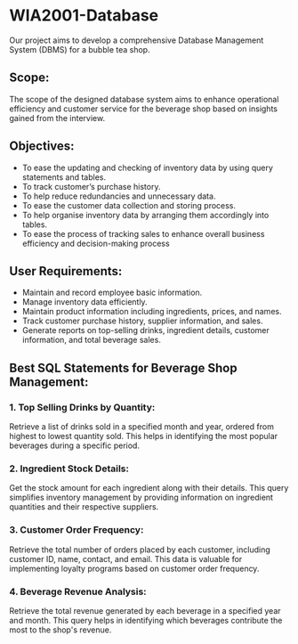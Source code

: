 # WIA2001-Database
Our project aims to develop a comprehensive Database Management System (DBMS) for a bubble tea shop.

## Scope:
The scope of the designed database system aims to enhance operational efficiency and customer service for the beverage shop based on insights gained from the interview.

## Objectives:
- To ease the updating and checking of inventory data by using query statements and tables.
- To track customer’s purchase history.
- To help reduce redundancies and unnecessary data.
- To ease the customer data collection and storing process.
- To help organise inventory data by arranging them accordingly into tables.
- To ease the process of tracking sales to enhance overall business efficiency and decision-making process


## User Requirements:
- Maintain and record employee basic information.
- Manage inventory data efficiently.
- Maintain product information including ingredients, prices, and names.
- Track customer purchase history, supplier information, and sales.
- Generate reports on top-selling drinks, ingredient details, customer information, and total beverage sales.


## Best SQL Statements for Beverage Shop Management:

### 1. Top Selling Drinks by Quantity:
Retrieve a list of drinks sold in a specified month and year, ordered from highest to lowest quantity sold. This helps in identifying the most popular beverages during a specific period.

### 2. Ingredient Stock Details:
Get the stock amount for each ingredient along with their details. This query simplifies inventory management by providing information on ingredient quantities and their respective suppliers.

### 3. Customer Order Frequency:
Retrieve the total number of orders placed by each customer, including customer ID, name, contact, and email. This data is valuable for implementing loyalty programs based on customer order frequency.

### 4. Beverage Revenue Analysis:
Retrieve the total revenue generated by each beverage in a specified year and month. This query helps in identifying which beverages contribute the most to the shop's revenue.
